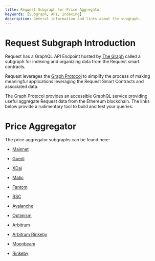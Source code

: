 ```yaml
---
title: Request Subgraph for Price Aggregator
keywords: [Subgraph, API, Indexing]
description: General information and links about the subgraph.
---
```


# Request Subgraph Introduction

Request has a GraphQL API Endpoint hosted by [The Graph](https://thegraph.com/docs/about/introduction#what-the-graph-is) called a subgraph for indexing and organizing data from the Request smart contracts.

Request leverages the [Graph Protocol](https://thegraph.com) to simplify the process of making meaningful applications leveraging the Request Smart Contracts and associated data.

The Graph Protocol provides an accessible GraphQL service providing useful aggregate Request data from the Ethereum blockchain. The links below provide a rudimentary tool to build and test your queries.

# Price Aggregator 

The price aggregator subgraphs can be found here:


- [Mainnet](https://thegraph.com/hosted-service/subgraph/requestnetwork/price-aggregators-mainnet)

- [Goerli](https://thegraph.com/hosted-service/subgraph/requestnetwork/price-aggregators-goerli)

- [XDai](https://thegraph.com/hosted-service/subgraph/requestnetwork/price-aggregators-xdai)

- [Matic](https://thegraph.com/hosted-service/subgraph/requestnetwork/price-aggregators-matic)

- [Fantom](https://thegraph.com/hosted-service/subgraph/requestnetwork/price-aggregators-fantom)

- [BSC](https://thegraph.com/hosted-service/subgraph/requestnetwork/price-aggregators-bsc)

- [Avalanche](https://thegraph.com/hosted-service/subgraph/requestnetwork/price-aggregators-avalanche)

- [Optimism](https://thegraph.com/hosted-service/subgraph/requestnetwork/price-aggregators-optimism)

- [Arbitrum](https://thegraph.com/hosted-service/subgraph/requestnetwork/price-aggregators-arbitrum-one)

- [Arbitrum Rinkeby](https://thegraph.com/hosted-service/subgraph/requestnetwork/price-aggregators-arbitrum-rinkeby)

- [Moonbeam](https://thegraph.com/hosted-service/subgraph/requestnetwork/price-aggregators-moonbeam)

- [Rinkeby](https://thegraph.com/hosted-service/subgraph/requestnetwork/price-aggregators-rinkeby)
